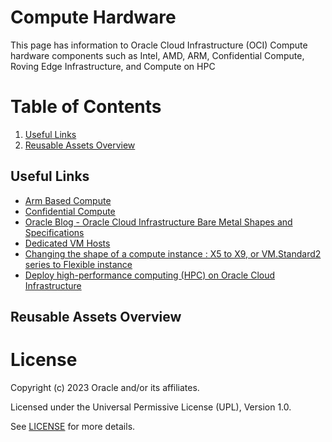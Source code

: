 # Compute Hardware

This page has information to Oracle Cloud Infrastructure (OCI) Compute hardware components such as Intel, AMD, ARM, Confidential Compute, Roving Edge Infrastructure, and Compute on HPC

# Table of Contents

1. [Useful Links](#useful-uinks)
2. [Reusable Assets Overview](#reusable-assets-overview)


## Useful Links

- [Arm Based Compute](https://docs.oracle.com/en-us/iaas/Content/Compute/References/arm.htm)
- [Confidential Compute](https://confluence.oraclecorp.com/confluence/display/EMEACSS/Confidential+Compute?src=contextnavpagetreemode)
- [Oracle Blog - Oracle Cloud Infrastructure Bare Metal Shapes and Specifications](https://blogs.oracle.com/cloud-infrastructure/post/oracle-cloud-infrastructure-bare-metal-shapes-and-specifications)
- [Dedicated VM Hosts](https://docs.oracle.com/en-us/iaas/Content/Compute/Concepts/dedicatedvmhosts.htm)
- [Changing the shape of a compute instance : X5 to X9, or VM.Standard2 series to Flexible instance](https://docs.oracle.com/en-us/iaas/Content/Compute/Tasks/resizinginstances.htm#Changing_the_Shape_of_an_Instance)
- [Deploy high-performance computing (HPC) on Oracle Cloud Infrastructure](https://docs.oracle.com/en/solutions/deploy-hpc-on-oci/index.html#GUID-F216B94E-33C5-44A6-92F8-2DE1E5880242)

## Reusable Assets Overview



# License

Copyright (c) 2023 Oracle and/or its affiliates.

Licensed under the Universal Permissive License (UPL), Version 1.0.

See [LICENSE](https://github.com/oracle-devrel/technology-engineering/blob/folder-structure/LICENSE) for more details.
